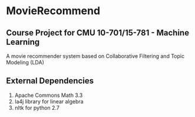 MovieRecommend
==============

Course Project for CMU 10-701/15-781 - Machine Learning
-------------------------------------------------------
A movie recommender system based on Collaborative Filtering and Topic Modeling (LDA)

External Dependencies
-------------
1. Apache Commons Math 3.3
2. la4j library for linear algebra
3. nltk for python 2.7

